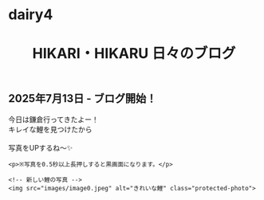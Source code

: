 # dairy4
<!DOCTYPE html>
<html lang="ja">
<head>
  <meta charset="UTF-8">
  <title>2025年6月2日 - ブログ開始！</title>
  <link rel="stylesheet" href="../style.css"> <!-- 共通CSSの読み込み -->

  <style>
    #blackout {
      display: none;
      position: fixed;
      inset: 0;
      background: black;
      z-index: 9999;
    }

    .protected-photo {
      width: 300px;
      user-select: none;
      -webkit-user-drag: none;
      pointer-events: auto;
      margin-bottom: 16px;
    }
  </style>
</head>
<body
  oncontextmenu="return false;"
  onselectstart="return false;"
  ondragstart="return false;"
>
  <header>
    <h1>HIKARI・HIKARU 日々のブログ</h1>
  </header>

  <main>
    <h2>2025年7月13日 - ブログ開始！</h2>
    <p>
      今日は鎌倉行ってきたよー！<br>
      キレイな鯉を見つけたから<br><br>
      写真をUPするね～✨
    </p>

    <p>※写真を0.5秒以上長押しすると黒画面になります。</p>

    <!-- 新しい鯉の写真 -->
    <img src="images/image0.jpeg" alt="きれいな鯉" class="protected-photo">
  </main>

  <div id="blackout"></div>

  <script>
    const photos = document.querySelectorAll('.protected-photo');
    const blackout = document.getElementById('blackout');

    photos.forEach(photo => {
      let timer;

      photo.addEventListener('touchstart', () => {
        timer = setTimeout(() => {
          blackout.style.display = 'block';
        }, 500);
      });

      photo.addEventListener('touchend', () => {
        clearTimeout(timer);
      });

      photo.addEventListener('touchcancel', () => {
        clearTimeout(timer);
      });
    });

    blackout.addEventListener('click', () => {
      blackout.style.display = 'none';
    });
  </script>
</body>
</html>
